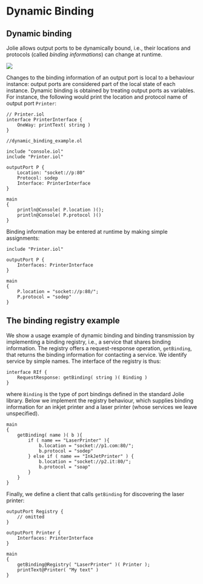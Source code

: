 # Dynamic Binding

## Dynamic binding

Jolie allows output ports to be dynamically bound, i.e., their locations and protocols \(called _binding informations_\) can change at runtime. 

![](https://github.com/jolie/docs/blob/master/.gitbook/assets/dynamicbinding.png)

Changes to the binding information of an output port is local to a behaviour instance: output ports are considered part of the local state of each instance. Dynamic binding is obtained by treating output ports as variables. For instance, the following would print the location and protocol name of output port `Printer`:

```text
// Printer.iol
interface PrinterInterface {
    OneWay: printText( string )
}

//dynamic_binding_example.ol

include "console.iol"
include "Printer.iol"

outputPort P {
    Location: "socket://p:80"
    Protocol: sodep
    Interface: PrinterInterface
}

main
{
    println@Console( P.location )();
    println@Console( P.protocol )()
}
```

Binding information may be entered at runtime by making simple assignments:

```text
include "Printer.iol"

outputPort P {
    Interfaces: PrinterInterface
}

main
{
    P.location = "socket://p:80/";
    P.protocol = "sodep"
}
```

## The binding registry example

We show a usage example of dynamic binding and binding transmission by implementing a binding registry, i.e., a service that shares binding information. The registry offers a request-response operation, `getBinding`, that returns the binding information for contacting a service. We identify service by simple names. The interface of the registry is thus:

```text
interface RIf {
    RequestResponse: getBinding( string )( Binding )
}
```

where `Binding` is the type of port bindings defined in the standard Jolie library. Below we implement the registry behaviour, which supplies binding information for an inkjet printer and a laser printer \(whose services we leave unspecified\).

```text
main
{
    getBinding( name )( b ){
        if ( name == "LaserPrinter" ){
            b.location = "socket://p1.com:80/";
            b.protocol = "sodep"
        } else if ( name == "InkJetPrinter" ) {
            b.location = "socket://p2.it:80/";
            b.protocol = "soap"
        }
    }
}
```

Finally, we define a client that calls `getBinding` for discovering the laser printer:

```text
outputPort Registry {
    // omitted
}

outputPort Printer {
    Interfaces: PrinterInterface
}

main
{
    getBinding@Registry( "LaserPrinter" )( Printer );
    printText@Printer( "My text" )
}
```

